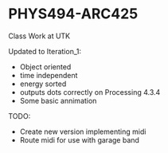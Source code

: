 # PHYS494-ARC425
Class Work at UTK

Updated to Iteration_1:
- Object oriented
- time independent
- energy sorted
- outputs dots correctly on Processing 4.3.4
- Some basic annimation

TODO:
- Create new version implementing midi
- Route midi for use with garage band